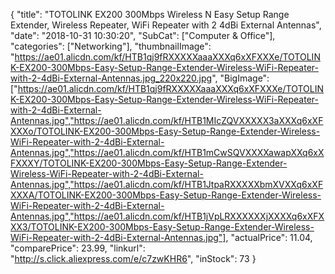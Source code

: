 {
	"title": "TOTOLINK EX200 300Mbps Wireless N Easy Setup Range Extender, Wireless Repeater, WiFi Repeater with 2 4dBi External Antennas",
	"date": "2018-10-31 10:30:20",
	"SubCat": ["Computer & Office"],
	"categories": ["Networking"],
	"thumbnailImage": "https://ae01.alicdn.com/kf/HTB1qj9fRXXXXXaaaXXXq6xXFXXXe/TOTOLINK-EX200-300Mbps-Easy-Setup-Range-Extender-Wireless-WiFi-Repeater-with-2-4dBi-External-Antennas.jpg_220x220.jpg",
	"BigImage": ["https://ae01.alicdn.com/kf/HTB1qj9fRXXXXXaaaXXXq6xXFXXXe/TOTOLINK-EX200-300Mbps-Easy-Setup-Range-Extender-Wireless-WiFi-Repeater-with-2-4dBi-External-Antennas.jpg","https://ae01.alicdn.com/kf/HTB1MIcZQVXXXXX3aXXXq6xXFXXXo/TOTOLINK-EX200-300Mbps-Easy-Setup-Range-Extender-Wireless-WiFi-Repeater-with-2-4dBi-External-Antennas.jpg","https://ae01.alicdn.com/kf/HTB1mCwSQVXXXXawapXXq6xXFXXXY/TOTOLINK-EX200-300Mbps-Easy-Setup-Range-Extender-Wireless-WiFi-Repeater-with-2-4dBi-External-Antennas.jpg","https://ae01.alicdn.com/kf/HTB1JtpaRXXXXXbmXVXXq6xXFXXXA/TOTOLINK-EX200-300Mbps-Easy-Setup-Range-Extender-Wireless-WiFi-Repeater-with-2-4dBi-External-Antennas.jpg","https://ae01.alicdn.com/kf/HTB1jVpLRXXXXXXjXXXXq6xXFXXX3/TOTOLINK-EX200-300Mbps-Easy-Setup-Range-Extender-Wireless-WiFi-Repeater-with-2-4dBi-External-Antennas.jpg"],
	"actualPrice": 11.04,
	"comparePrice": 23.99,
	"linkurl": "http://s.click.aliexpress.com/e/c7zwKHR6",
	"inStock": 73
}
